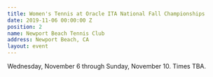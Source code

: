 ```yaml
---
title: Women's Tennis at Oracle ITA National Fall Championships
date: 2019-11-06 00:00:00 Z
position: 2
name: Newport Beach Tennis Club
address: Newport Beach, CA
layout: event
---
```


Wednesday, November 6 through Sunday, November 10. Times TBA.
